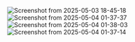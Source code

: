 ![Screenshot from 2025-05-03 18-45-18](https://github.com/user-attachments/assets/9ffbb286-b887-45fa-ab40-9995988cac6a)
![Screenshot from 2025-05-04 01-37-37](https://github.com/user-attachments/assets/55f52c0f-d790-42bb-83f2-590f3a1e0c66)
![Screenshot from 2025-05-04 01-38-03](https://github.com/user-attachments/assets/bca64cfc-dc1e-4724-99e3-49499adf4fad)
![Screenshot from 2025-05-04 01-37-14](https://github.com/user-attachments/assets/7a6208a5-eb62-436d-a893-f293353252a6)

